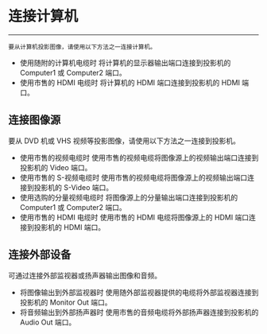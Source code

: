 # 连接计算机
---
```
要从计算机投影图像，请使用以下方法之一连接计算机。
```
- 使用随附的计算机电缆时
    将计算机的显示器输出端口连接到投影机的 Computer1 或 Computer2 端口。
- 使用市售的 HDMI 电缆时
    将计算机的 HDMI 端口连接到投影机的 HDMI 端口。
## 连接图像源
要从 DVD 机或 VHS 视频等投影图像，请使用以下方法之一连接到投影机。
- 使用市售的视频电缆时
    使用市售的视频电缆将图像源上的视频输出端口连接到投影机的 Video 端口。
- 使用市售的 S-视频电缆时
    使用市售的视频电缆将图像源上的视频输出端口连接到投影机的 S-Video 端口。
- 使用选购的分量视频电缆时
    将图像源上的分量输出端口连接到投影机的 Computer1 或 Computer2 端口。
- 使用市售的 HDMI 电缆时
    使用市售的 HDMI 电缆将图像源上的 HDMI 端口连接到投影机的 HDMI 端口。
## 连接外部设备
可通过连接外部监视器或扬声器输出图像和音频。
- 将图像输出到外部监视器时
    使用随外部监视器提供的电缆将外部监视器连接到投影机的 Monitor Out 端口。
- 将音频输出到外部扬声器时
    使用市售的音频电缆将外部扬声器连接到投影机的 Audio Out 端口。
